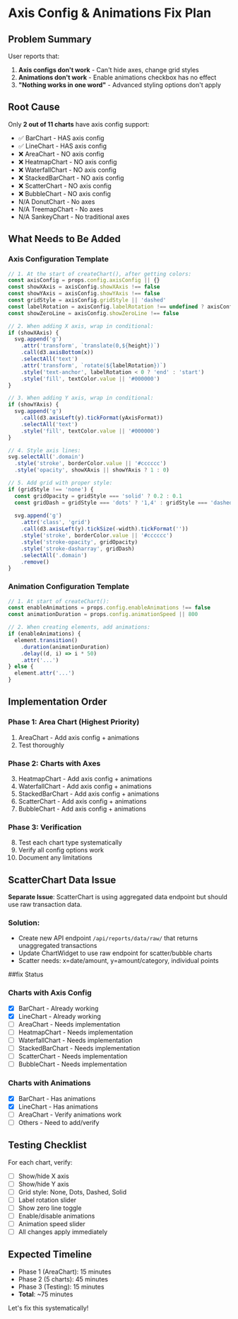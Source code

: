 # Axis Config & Animations Fix Plan

## Problem Summary

User reports that:
1. **Axis configs don't work** - Can't hide axes, change grid styles
2. **Animations don't work** - Enable animations checkbox has no effect
3. **"Nothing works in one word"** - Advanced styling options don't apply

## Root Cause

Only **2 out of 11 charts** have axis config support:
- ✅ BarChart - HAS axis config
- ✅ LineChart - HAS axis config  
- ❌ AreaChart - NO axis config
- ❌ HeatmapChart - NO axis config
- ❌ WaterfallChart - NO axis config
- ❌ StackedBarChart - NO axis config
- ❌ ScatterChart - NO axis config
- ❌ BubbleChart - NO axis config
- N/A DonutChart - No axes
- N/A TreemapChart - No axes
- N/A SankeyChart - No traditional axes

## What Needs to Be Added

### Axis Configuration Template

```javascript
// 1. At the start of createChart(), after getting colors:
const axisConfig = props.config.axisConfig || {}
const showXAxis = axisConfig.showXAxis !== false
const showYAxis = axisConfig.showYAxis !== false
const gridStyle = axisConfig.gridStyle || 'dashed'
const labelRotation = axisConfig.labelRotation !== undefined ? axisConfig.labelRotation : -45
const showZeroLine = axisConfig.showZeroLine !== false

// 2. When adding X axis, wrap in conditional:
if (showXAxis) {
  svg.append('g')
    .attr('transform', `translate(0,${height})`)
    .call(d3.axisBottom(x))
    .selectAll('text')
    .attr('transform', `rotate(${labelRotation})`)
    .style('text-anchor', labelRotation < 0 ? 'end' : 'start')
    .style('fill', textColor.value || '#000000')
}

// 3. When adding Y axis, wrap in conditional:
if (showYAxis) {
  svg.append('g')
    .call(d3.axisLeft(y).tickFormat(yAxisFormat))
    .selectAll('text')
    .style('fill', textColor.value || '#000000')
}

// 4. Style axis lines:
svg.selectAll('.domain')
  .style('stroke', borderColor.value || '#cccccc')
  .style('opacity', showXAxis || showYAxis ? 1 : 0)

// 5. Add grid with proper style:
if (gridStyle !== 'none') {
  const gridOpacity = gridStyle === 'solid' ? 0.2 : 0.1
  const gridDash = gridStyle === 'dots' ? '1,4' : gridStyle === 'dashed' ? '2,2' : '0'
  
  svg.append('g')
    .attr('class', 'grid')
    .call(d3.axisLeft(y).tickSize(-width).tickFormat(''))
    .style('stroke', borderColor.value || '#cccccc')
    .style('stroke-opacity', gridOpacity)
    .style('stroke-dasharray', gridDash)
    .selectAll('.domain')
    .remove()
}
```

### Animation Configuration Template

```javascript
// 1. At start of createChart():
const enableAnimations = props.config.enableAnimations !== false
const animationDuration = props.config.animationSpeed || 800

// 2. When creating elements, add animations:
if (enableAnimations) {
  element.transition()
    .duration(animationDuration)
    .delay((d, i) => i * 50)
    .attr('...')
} else {
  element.attr('...')
}
```

## Implementation Order

### Phase 1: Area Chart (Highest Priority)
1. AreaChart - Add axis config + animations
2. Test thoroughly

### Phase 2: Charts with Axes
3. HeatmapChart - Add axis config + animations
4. WaterfallChart - Add axis config + animations  
5. StackedBarChart - Add axis config + animations
6. ScatterChart - Add axis config + animations
7. BubbleChart - Add axis config + animations

### Phase 3: Verification
8. Test each chart type systematically
9. Verify all config options work
10. Document any limitations

## ScatterChart Data Issue

**Separate Issue**: ScatterChart is using aggregated data endpoint but should use raw transaction data.

### Solution:
- Create new API endpoint `/api/reports/data/raw/` that returns unaggregated transactions
- Update ChartWidget to use raw endpoint for scatter/bubble charts
- Scatter needs: x=date/amount, y=amount/category, individual points

##fix Status

### Charts with Axis Config
- [x] BarChart - Already working
- [x] LineChart - Already working
- [ ] AreaChart - Needs implementation
- [ ] HeatmapChart - Needs implementation
- [ ] WaterfallChart - Needs implementation
- [ ] StackedBarChart - Needs implementation
- [ ] ScatterChart - Needs implementation
- [ ] BubbleChart - Needs implementation

### Charts with Animations
- [x] BarChart - Has animations
- [x] LineChart - Has animations
- [ ] AreaChart - Verify animations work
- [ ] Others - Need to add/verify

## Testing Checklist

For each chart, verify:
- [ ] Show/hide X axis
- [ ] Show/hide Y axis
- [ ] Grid style: None, Dots, Dashed, Solid
- [ ] Label rotation slider
- [ ] Show zero line toggle
- [ ] Enable/disable animations
- [ ] Animation speed slider
- [ ] All changes apply immediately

## Expected Timeline

- Phase 1 (AreaChart): 15 minutes
- Phase 2 (5 charts): 45 minutes
- Phase 3 (Testing): 15 minutes
- **Total**: ~75 minutes

Let's fix this systematically!

